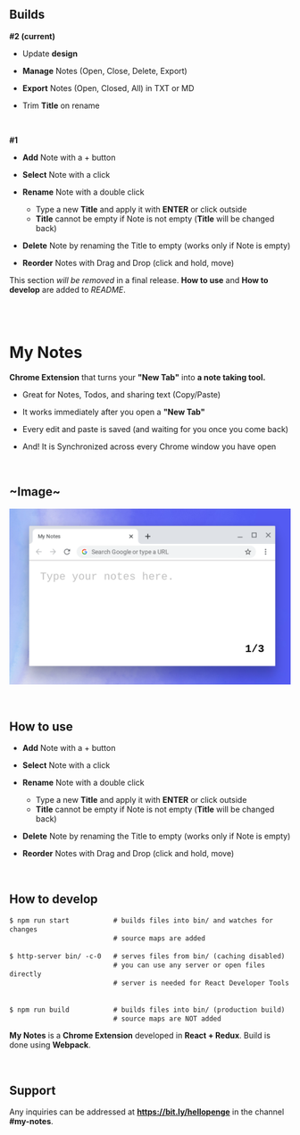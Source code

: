 ## Builds

**#2 (current)**

- Update **design**

- **Manage** Notes (Open, Close, Delete, Export)

- **Export** Notes (Open, Closed, All) in TXT or MD

- Trim **Title** on rename

<br>

**#1**

- **Add** Note with a + button

- **Select** Note with a click

- **Rename** Note with a double click

  - Type a new **Title** and apply it with **ENTER** or click outside
  - **Title** cannot be empty if Note is not empty (**Title** will be changed back)

- **Delete** Note by renaming the Title to empty (works only if Note is empty)

- **Reorder** Notes with Drag and Drop (click and hold, move)

This section _will be removed_ in a final release. **How to use** and **How to develop** are added to _README_.

<br><br>

# My Notes

**Chrome Extension** that turns your **"New Tab"** into **a note taking tool.**

- Great for Notes, Todos, and sharing text (Copy/Paste)

- It works immediately after you open a **"New Tab"**

- Every edit and paste is saved (and waiting for you once you come back)

- And! It is Synchronized across every Chrome window you have open

<br>

## ~Image~

![My Notes](static/image.png)

<br>

## How to use

- **Add** Note with a + button

- **Select** Note with a click

- **Rename** Note with a double click

  - Type a new **Title** and apply it with **ENTER** or click outside
  - **Title** cannot be empty if Note is not empty (**Title** will be changed back)

- **Delete** Note by renaming the Title to empty (works only if Note is empty)

- **Reorder** Notes with Drag and Drop (click and hold, move)

<br>

## How to develop

```
$ npm run start           # builds files into bin/ and watches for changes
                          # source maps are added

$ http-server bin/ -c-0   # serves files from bin/ (caching disabled)
                          # you can use any server or open files directly
                          # server is needed for React Developer Tools


$ npm run build           # builds files into bin/ (production build)
                          # source maps are NOT added
```

**My Notes** is a **Chrome Extension** developed in **React + Redux**.
Build is done using **Webpack**.

<br>

## Support

Any inquiries can be addressed at **https://bit.ly/hellopenge** in the channel **#my-notes**.
